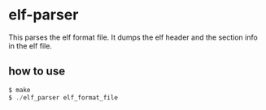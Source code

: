 elf-parser
===
This parses the elf format file. It dumps the elf header and the section info in the elf file.

## how to use
```c
$ make
$ ./elf_parser elf_format_file
```


